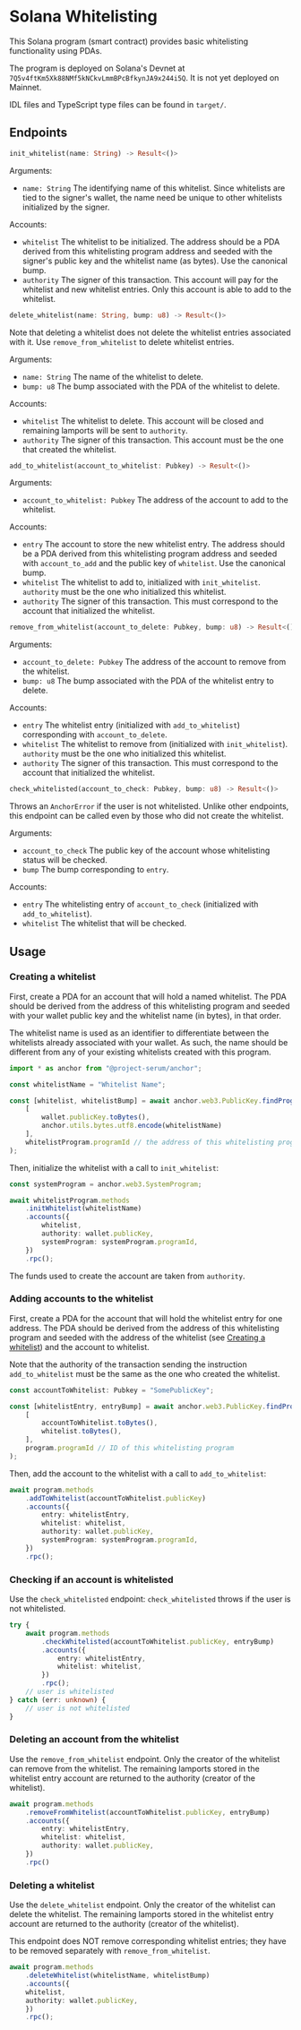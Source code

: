 # Solana Whitelisting

This Solana program (smart contract) provides basic whitelisting functionality using PDAs.

The program is deployed on Solana's Devnet at `7Q5v4ftKm5Xk88NMf5kNCkvLmmBPcBfkynJA9x244i5Q`. It is not yet deployed on Mainnet.

IDL files and TypeScript type files can be found in `target/`.

## Endpoints
```rust
init_whitelist(name: String) -> Result<()>
```
Arguments:
- `name: String` The identifying name of this whitelist. Since whitelists are tied to the signer's wallet, the name need be unique to other whitelists initialized by the signer.

Accounts:
- `whitelist` The whitelist to be initialized. The address should be a PDA derived from this whitelisting program address and seeded with the signer's public key and the whitelist name (as bytes). Use the canonical bump.
- `authority` The signer of this transaction. This account will pay for the whitelist and new whitelist entries. Only this account is able to add to the whitelist.

```rust
delete_whitelist(name: String, bump: u8) -> Result<()>
```
Note that deleting a whitelist does not delete the whitelist entries associated with it. Use `remove_from_whitelist` to delete whitelist entries.

Arguments:
- `name: String` The name of the whitelist to delete.
- `bump: u8` The bump associated with the PDA of the whitelist to delete.

Accounts:
- `whitelist` The whitelist to delete. This account will be closed and remaining lamports will be sent to `authority`.
- `authority` The signer of this transaction. This account must be the one that created the whitelist.


```rust
add_to_whitelist(account_to_whitelist: Pubkey) -> Result<()>
```

Arguments:
- `account_to_whitelist: Pubkey` The address of the account to add to the whitelist.

Accounts:
- `entry` The account to store the new whitelist entry. The address should be a PDA derived from this whitelisting program address and seeded with `account_to_add` and the public key of `whitelist`. Use the canonical bump.
- `whitelist` The whitelist to add to, initialized with `init_whitelist`. `authority` must be the one who initialized this whitelist.
- `authority` The signer of this transaction. This must correspond to the account that initialized the whitelist.

```rust
remove_from_whitelist(account_to_delete: Pubkey, bump: u8) -> Result<()>
```

Arguments:
- `account_to_delete: Pubkey` The address of the account to remove from the whitelist.
- `bump: u8` The bump associated with the PDA of the whitelist entry to delete.

Accounts:
- `entry` The whitelist entry (initialized with `add_to_whitelist`) corresponding with `account_to_delete`.
- `whitelist` The whitelist to remove from (initialized with `init_whitelist`). `authority` must be the one who initialized this whitelist.
- `authority` The signer of this transaction. This must correspond to the account that initialized the whitelist.

```rust
check_whitelisted(account_to_check: Pubkey, bump: u8) -> Result<()>
```
Throws an `AnchorError` if the user is not whitelisted. Unlike other endpoints, this endpoint can be called even by those who did not create the whitelist.

Arguments:
- `account_to_check` The public key of the account whose whitelisting status will be checked.
- `bump` The bump corresponding to `entry`.

Accounts:
- `entry` The whitelisting entry of `account_to_check` (initialized with `add_to_whitelist`).
- `whitelist` The whitelist that will be checked.

## Usage

### Creating a whitelist

First, create a PDA for an account that will hold a named whitelist. The PDA should be derived from the address of this whitelisting program and seeded with your wallet public key and the whitelist name (in bytes), in that order.

The whitelist name is used as an identifier to differentiate between the whitelists already associated with your wallet. As such, the name should be different from any of your existing whitelists created with this program.

```typescript
import * as anchor from "@project-serum/anchor";

const whitelistName = "Whitelist Name";

const [whitelist, whitelistBump] = await anchor.web3.PublicKey.findProgramAddress(
    [
        wallet.publicKey.toBytes(),
        anchor.utils.bytes.utf8.encode(whitelistName)
    ],
    whitelistProgram.programId // the address of this whitelisting program
);
```

Then, initialize the whitelist with a call to `init_whitelist`:

```typescript
const systemProgram = anchor.web3.SystemProgram;

await whitelistProgram.methods
    .initWhitelist(whitelistName)
    .accounts({
        whitelist,
        authority: wallet.publicKey,
        systemProgram: systemProgram.programId,
    })
    .rpc();
```

The funds used to create the account are taken from `authority`.

### Adding accounts to the whitelist

First, create a PDA for the account that will hold the whitelist entry for one address. The PDA should be derived from the address of this whitelisting program and seeded with the address of the whitelist (see [Creating a whitelist](#Creating-a-whitelist)) and the account to whitelist.

Note that the authority of the transaction sending the instruction `add_to_whitelist` must be the same as the one who created the whitelist.

```typescript
const accountToWhitelist: Pubkey = "SomePublicKey";

const [whitelistEntry, entryBump] = await anchor.web3.PublicKey.findProgramAddress(
    [
        accountToWhitelist.toBytes(),
        whitelist.toBytes(),
    ],
    program.programId // ID of this whitelisting program
);
```

Then, add the account to the whitelist with a call to `add_to_whitelist`:

```typescript
await program.methods
    .addToWhitelist(accountToWhitelist.publicKey)
    .accounts({
        entry: whitelistEntry,
        whitelist: whitelist,
        authority: wallet.publicKey,
        systemProgram: systemProgram.programId,
    })
    .rpc();
```

### Checking if an account is whitelisted

Use the `check_whitelisted` endpoint: `check_whitelisted` throws if the user is not whitelisted.

```typescript
try {
    await program.methods
        .checkWhitelisted(accountToWhitelist.publicKey, entryBump)
        .accounts({
            entry: whitelistEntry,
            whitelist: whitelist,
        })
        .rpc();
    // user is whitelisted
} catch (err: unknown) {
    // user is not whitelisted
}
```

### Deleting an account from the whitelist

Use the `remove_from_whitelist` endpoint. Only the creator of the whitelist can remove from the whitelist. The remaining lamports stored in the whitelist entry account are returned to the authority (creator of the whitelist).

```typescript
await program.methods
    .removeFromWhitelist(accountToWhitelist.publicKey, entryBump)
    .accounts({
        entry: whitelistEntry,
        whitelist: whitelist,
        authority: wallet.publicKey,
    })
    .rpc()
```

### Deleting a whitelist

Use the `delete_whitelist` endpoint. Only the creator of the whitelist can delete the whitelist. The remaining lamports stored in the whitelist entry account are returned to the authority (creator of the whitelist).

This endpoint does NOT remove corresponding whitelist entries; they have to be removed separately with `remove_from_whitelist`.

```typescript
await program.methods
    .deleteWhitelist(whitelistName, whitelistBump)
    .accounts({
    whitelist,
    authority: wallet.publicKey,
    })
    .rpc();
```

